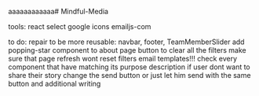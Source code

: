 aaaaaaaaaaaa# Mindful-Media

tools:
react select
google icons
emailjs-com

to do:
repair to be more reusable: navbar, footer, TeamMemberSlider
add popping-star component to about page
button to clear all the filters
make sure that page refresh wont reset filters
email templates!!!
check every component that have matching its purpose description
if user dont want to share their story change the send button or just let him send with the same button and additional writing
